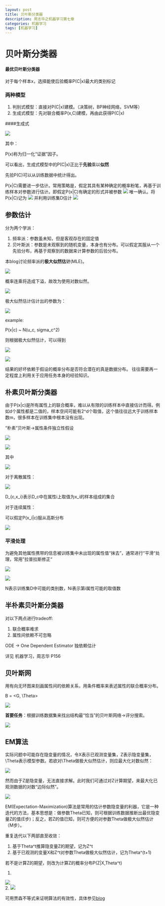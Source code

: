 ```yaml
---
layout: post
title: 贝叶斯分类器
description: 周志华之机器学习第七章
categories: 机器学习
tags: [机器学习]
---  
```


# 贝叶斯分类器  

#### 最优贝叶斯分类器  
对于每个样本x，选择能使后验概率P(C|x)最大的类别标记

### 两种模型

1. 判别式模型：直接对P(C|x)建模。（决策树，BP神经网络，SVM等）
2. 生成式模型：先对联合概率P(x,C)建模，再由此获得P(C|x)  


####生成式  

<img src="http://www.forkosh.com/mathtex.cgi?
P(C|x) &= \frac{P(C,x)}{P(x)} =\frac{P(x|C)P(C)}{P(x)}  \propto P(C)P(x|C)
">  

其中：

P(x)称为归一化“证据”因子。  

可以看出，生成式模型中的P(C|x)正比于**先验**乘以**似然**  

先验P(C)可以从训练数据中统计得出。  

P(x|C)需要进一步估计。常用策略是，假定其具有某种确定的概率粉笔，再基于训练样本对参数进行估计。即假定P(x|C)有确定的形式并被参数
<img src="http://www.forkosh.com/mathtex.cgi?
\theta_c
"> 
 唯一确认。将P(x|C)记为
 <img src="http://www.forkosh.com/mathtex.cgi?
P(x|\theta_c)
"> 
并利用训练集D估计
<img src="http://www.forkosh.com/mathtex.cgi?
\theta_c
"> 

## 参数估计
分为两个学派：  

1. 频率派：参数虽未知，但是客观存在的固定值
2. 贝叶斯派：参数是未观察到的随机变量，本身也有分布。可以假定其服从一个先验分布，再基于观察到的数据来计算参数的后验分布。

本blog讨论频率派的**极大似然估计**(MLE)。  

<img src="http://www.forkosh.com/mathtex.cgi?
P(D_c|\theta_c) = \prod_{x\in D_c}P(x|\theta_c)
"> 

概率连乘将造成下溢，故改为使用对数似然。

<img src="http://www.forkosh.com/mathtex.cgi?
LL(\theta_c) = log(P(D_c|\theta_c)=\sum_{x\in D_c}logP(x|\theta_c)
"> 

极大似然估计估计出的参数为： 

<img src="http://www.forkosh.com/mathtex.cgi?
\hat\theta_c = \arg\max_{\theta_c} LL(\theta_c)
"> 

example:  

P(x|c) ~ N(u_c, sigma_c^2)

则根据极大似然估计，可以得到

<img src="http://www.forkosh.com/mathtex.cgi?
\hat\mu_c = \frac{1}{|D_c|}\sum_{x\in D_c}x
">   

<img src="http://www.forkosh.com/mathtex.cgi?
\hat\sigma_c^2 = \frac{1}{|D_c|}\sum_{x\in D_c}(x-\hat\mu_c)(x-\hat\mu_c)^T
"> 

结果的好坏依赖于假设的概率分布是否符合潜在的真是数据分布。 往往需要再一定程度上利用关于应用任务本身的经验知识。  

## 朴素贝叶斯分类器  

由于P(x|c)是所有属性上的联合概率，难以从有限的训练样本中直接估计而得。例如d个属性都是二值的，样本空间可能有2^d个取值，这个值往往远大于训练样本数m，很多样本在训练集中根本没有出现。

“朴素”贝叶斯->属性条件独立性假设  

<img src="http://www.forkosh.com/mathtex.cgi?
P(c|x) = \frac{P(c)P(x|c)}{P(x)}=\frac{P(c)}{P(x)}\prod_iP(x_i|c)
"> 

<img src="http://www.forkosh.com/mathtex.cgi?
h(x)=\arg\max_{c\in \mathbf{y}}P(c)\prod_{i=1}^dP(x_i|c)
"> 

其中 

<img src="http://www.forkosh.com/mathtex.cgi?
P(c)=\frac{|D_c|}{|D|}
"> 

对于离散属性：  

<img src="http://www.forkosh.com/mathtex.cgi?
P(x_i|c) = \frac{|D_{c,x_i}|}{|D_c|}
">   

D_{c,x_i}表示D_c中在属性i上取值为x_i的样本组成的集合 

对于连续属性： 

可以假定P(x_i|c)服从高斯分布 

<img src="http://www.forkosh.com/mathtex.cgi?
P(x_i|c) = \frac{1}{\sqrt(2\pi)\sigma_{c,i}}exp(-\frac{(x_i-\mu_{c,i})^2}{2\sigma_{c,i}^2})
">   


### 平滑处理 

为避免其他属性携带的信息被训练集中未出现的属性值“抹去”，通常进行“平滑“处理，常用”拉普拉斯修正“  

<img src="http://www.forkosh.com/mathtex.cgi?
\hat P(c) = \frac{|D_c|+1}{|D|+N}
">   

<img src="http://www.forkosh.com/mathtex.cgi?
\hat P(x_i|c) = \frac{|D_{c,x_i}|+1}{|D_c|+N_i}
">  

N表示训练集D中可能的类别数，Ni表示第i属性可能的取值数  

## 半朴素贝叶斯分类器 

对以下两点进行tradeoff:  

1. 联合概率难求
2. 属性间依赖不可忽略  

ODE -> One Dependent Estimator 独依赖估计  

详见 机器学习，周志华 P156  

## 贝叶斯网  

用有向无环图来刻画属性间的依赖关系，用条件概率来表述属性的联合概率分布。  

B = \<G, \Theta>  

<img src="http://www.forkosh.com/mathtex.cgi?
P_B(x_1,x_2,\cdots,x_d) = \prod_{i=1}^dP_B(x_i|\pi_i) = \prod_{i=1}^d \Theta_{x_i|\pi_i}
">  

**首要任务**：根据训练数据集来找出结构最“恰当”的贝叶斯网络->评分搜索。  

<img src="http://www.forkosh.com/mathtex.cgi?
S(B|D)=f(\theta)|B|-LL(B|D)
">  

## EM算法  

实际问题中可能存在隐变量的情况，令X表示已观测变量集，Z表示隐变量集，\Theta表示模型参数。若欲对\Theta做极大似然估计，则应最大化对数似然：  

<img src="http://www.forkosh.com/mathtex.cgi?
LL(\Theta|X,Z)=lnP(X,Z|\Theta)
"> 

然而由于Z是隐变量，无法直接求解。此时我们可通过对Z计算期望，来最大化已观测数据的对数“边际似然”。

<img src="http://www.forkosh.com/mathtex.cgi?
LL(\Theta|X)=lnP(X|\Theta)=ln\sum_ZP(X,Z|\Theta)
"> 

EM(Expectation-Maximization)算法是常用的估计参数隐变量的利器，它是一种迭代的方法，基本思想是：做参数Theta已知，则可根据训练数据推断出最优隐变量Z的值(E步)；反之，若Z的值已知，则可方便的对参数Theta做极大似然估计（M步）。

重复迭代以下两部直至收敛：

1. 基于Theta^t推算隐变量Z的期望，记为Z^t
2. 基于已观测的变量X和Z^t对参数Theta做极大似然估计，记为Theta^(t+1)

若不是计算Z的期望，则改为计算Z的概率分布P(Z|X,Theta^t)

1.
<img src="http://www.forkosh.com/mathtex.cgi?
Q(\Theta|\Theta^t)=E_{Z|X,\Theta^t}LL(\Theta|X,Z)
">   
2.
<img src="http://www.forkosh.com/mathtex.cgi?
\Theta^{t+1}=\arg\max_\Theta Q(\Theta|\Theta^t)
"> 

可用贾森不等式来证明算法的有效性，具体参见[blog](http://blog.csdn.net/zouxy09/article/details/8537620)

 